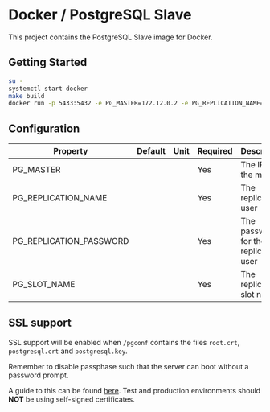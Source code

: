 # Docker / PostgreSQL Slave

This project contains the PostgreSQL Slave image for Docker.

## Getting Started

```bash
su -
systemctl start docker
make build
docker run -p 5433:5432 -e PG_MASTER=172.12.0.2 -e PG_REPLICATION_NAME=repl -e PG_REPLICATION_PASSWORD=replpass -e PG_SLOT_NAME=replica1 docker-pgsql10-slave-centos7
```

## Configuration

| Property | Default | Unit | Required | Description |
|----------|---------|------|----------|-------------|
| PG_MASTER | | | Yes | The IP of the master |
| PG_REPLICATION_NAME | | | Yes | The replication user |
| PG_REPLICATION_PASSWORD | | | Yes | The password for the replication user |
| PG_SLOT_NAME | | | Yes | The replication slot name |

## SSL support

SSL support will be enabled when `/pgconf` contains the files `root.crt`, `postgresql.crt` and `postgresql.key`.

Remember to disable passphase such that the server can boot without a password prompt.

A guide to this can be found [here](https://www.howtoforge.com/postgresql-ssl-certificates).
Test and production environments should **NOT** be using self-signed certificates.
